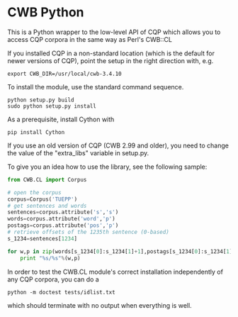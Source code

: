 # CWB Python

This is a Python wrapper to the low-level API of CQP which allows
you to access CQP corpora in the same way as Perl's CWB::CL

If you installed CQP in a non-standard location (which is the default for
newer versions of CQP), point the setup in the right direction with, e.g.

    export CWB_DIR=/usr/local/cwb-3.4.10

To install the module, use the standard command sequence.

    python setup.py build
    sudo python setup.py install

As a prerequisite, install Cython with

    pip install Cython

If you use an old version of CQP (CWB 2.99 and older), you need to
change the value of the "extra_libs" variable in setup.py.

To give you an idea how to use the library, see the following sample:

```python
from CWB.CL import Corpus

# open the corpus
corpus=Corpus('TUEPP')
# get sentences and words
sentences=corpus.attribute('s','s')
words=corpus.attribute('word','p')
postags=corpus.attribute('pos','p')
# retrieve offsets of the 1235th sentence (0-based)
s_1234=sentences[1234]

for w,p in zip(words[s_1234[0]:s_1234[1]+1],postags[s_1234[0]:s_1234[1]+1]):
    print "%s/%s"%(w,p)
```

In order to test the CWB.CL module's correct installation
independently of any CQP corpora, you can do a

    python -m doctest tests/idlist.txt

which should terminate with no output when everything is well.
